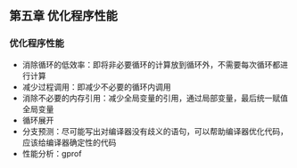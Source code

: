 ## 第五章 优化程序性能

### 优化程序性能

* 消除循环的低效率：即将非必要循环的计算放到循环外，不需要每次循环都进行计算
* 减少过程调用：即减少不必要的循环内调用
* 消除不必要的内存引用：减少全局变量的引用，通过局部变量，最后统一赋值全局变量
* 循环展开
* 分支预测：尽可能写出对编译器没有歧义的语句，可以帮助编译器优化代码，应该给编译器确定性的代码
* 性能分析：gprof